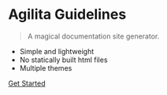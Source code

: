 # Agilita Guidelines

> A magical documentation site generator.

- Simple and lightweight
- No statically built html files
- Multiple themes

[Get Started](#agilita-guides)